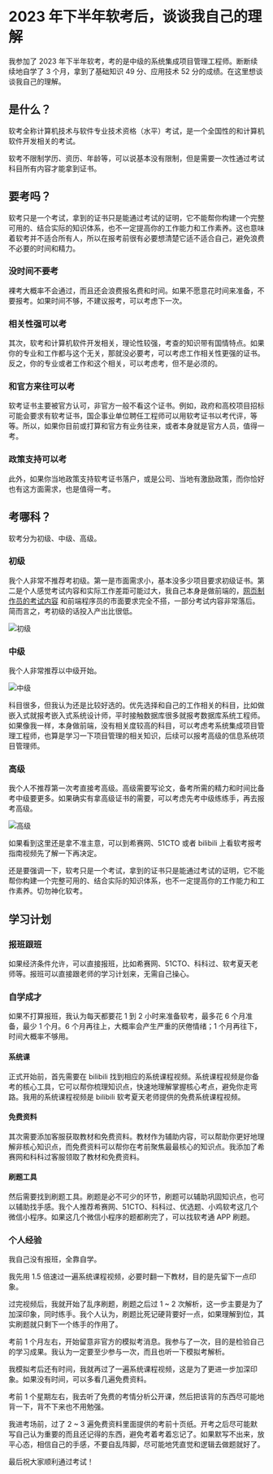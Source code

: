 # 2023 年下半年软考后，谈谈我自己的理解

我参加了 2023 年下半年软考，考的是中级的系统集成项目管理工程师。断断续续地自学了 3 个月，拿到了基础知识 49 分、应用技术 52 分的成绩。在这里想谈谈我自己的理解。

## 是什么？

软考全称计算机技术与软件专业技术资格（水平）考试，是一个全国性的和计算机软件开发相关的考试。

软考不限制学历、资历、年龄等，可以说基本没有限制，但是需要一次性通过考试科目所有内容才能拿到证书。

## 要考吗？

软考只是一个考试，拿到的证书只是能通过考试的证明，它不能帮你构建一个完整可用的、结合实际的知识体系，也不一定提高你的工作能力和工作素养。这也意味着软考并不适合所有人，所以在报考前很有必要想清楚它适不适合自己，避免浪费不必要的时间和精力。

### 没时间不要考

裸考大概率不会通过，而且还会浪费报名费和时间。如果不愿意花时间来准备，不要报考。如果时间不够，不建议报考，可以考虑下一次。

### 相关性强可以考

其次，软考和计算机软件开发相关，理论性较强，考查的知识带有国情特点。如果你的专业和工作都与这个无关，那就没必要考，可以考虑工作相关性更强的证书。反之，你的专业或者工作和这个相关，可以考虑考，但不是必须的。

### 和官方来往可以考

软考证书主要被官方认可，非官方一般不看这个证书。例如，政府和高校项目招标可能会要求有软考证书，国企事业单位聘任工程师可以用软考证书以考代评，等等。所以，如果你目前或打算和官方有业务往来，或者本身就是官方人员，值得一考。

### 政策支持可以考

此外，如果你当地政策支持软考证书落户，或是公司、当地有激励政策，而你恰好也有这方面需求，也是值得一考。

## 考哪科？

软考分为初级、中级、高级。

### 初级

我个人非常不推荐考初级。第一是市面需求小，基本没多少项目要求初级证书。第二是个人感觉考试内容和实际工作差距可能过大，我自己本身是做前端的，[网页制作员的考试内容](https://blog.51cto.com/u_15336074/8484942) 和前端程序员的市面要求完全不搭，一部分考试内容非常落后。简而言之，考初级的话投入产出比很低。

![初级](https://www.ruankao.org.cn/asset/image/platform/cj.jpg)

### 中级

我个人非常推荐以中级开始。

![中级](https://www.ruankao.org.cn/asset/image/platform/zj.jpg)

科目很多，但我认为还是比较好选的。优先选择和自己的工作相关的科目，比如做嵌入式就报考嵌入式系统设计师，平时接触数据库很多就报考数据库系统工程师。如果像我一样，本身做前端，没有相关度较高的科目，可以考虑考系统集成项目管理工程师，也算是学习一下项目管理的相关知识，后续可以报考高级的信息系统项目管理师。

### 高级

我个人不推荐第一次考直接考高级。高级需要写论文，备考所需的精力和时间比备考中级要更多。如果确实有拿高级证书的需要，可以考虑先考中级练练手，再去报考高级。

![高级](https://www.ruankao.org.cn/asset/image/platform/gj.jpg)

如果看到这里还是拿不准主意，可以到希赛网、51CTO 或者 bilibili 上看软考报考指南视频先了解一下再决定。

还是要强调一下，软考只是一个考试，拿到的证书只是能通过考试的证明，它不能帮你构建一个完整可用的、结合实际的知识体系，也不一定提高你的工作能力和工作素养。切勿神化软考。

## 学习计划

### 报班跟班

如果经济条件允许，可以直接报班，比如希赛网、51CTO、科科过、软考夏天老师等。报班可以直接跟老师的学习计划来，无需自己操心。

### 自学成才

如果不打算报班，我认为每天都要花 1 到 2 小时来准备软考，最多花 6 个月准备，最少 1 个月。6 个月再往上，大概率会产生严重的厌倦情绪；1 个月再往下，时间大概率不够用。

#### 系统课

正式开始前，首先需要在 bilibili 找到相应的系统课程视频。系统课程视频是你备考的核心工具，它可以帮你梳理知识点，快速地理解掌握核心考点，避免你走弯路。我用的系统课程视频是 bilibili 软考夏天老师提供的免费系统课程视频。

#### 免费资料

其次需要添加客服获取教材和免费资料。教材作为辅助内容，可以帮助你更好地理解非核心知识点，而免费资料可以帮你在考前聚焦最最核心的知识点。我添加了希赛网和科科过客服领取了教材和免费资料。

#### 刷题工具

然后需要找到刷题工具。刷题是必不可少的环节，刷题可以辅助巩固知识点，也可以辅助找手感。我个人推荐希赛网、51CTO、科科过、优选题、小鸡软考这几个微信小程序。如果这几个微信小程序的题都刷完了，可以找软考通 APP 刷题。

### 个人经验

我自己没有报班，全靠自学。

我先用 1.5 倍速过一遍系统课程视频，必要时翻一下教材，目的是先留下一点印象。

过完视频后，我就开始了乱序刷题，刷题之后过 1 ~ 2 次解析，这一步主要是为了加深印象，同时练手。我个人认为，刷题比死记硬背要好一点，如果理解到位，其实刷题就只剩下一个练手的作用了。

考前 1 个月左右，开始留意非官方的模拟考消息。我参与了一次，目的是检验自己的学习成果。我认为一定要至少参与一次，而且也听一下模拟考解析。

我模拟考后还有时间，我就再过了一遍系统课程视频，这是为了更进一步加深印象。如果没有时间，可以多看几遍免费资料。

考前 1 个星期左右，我去听了免费的考情分析公开课，然后把该背的东西尽可能地背一下，背不下来也不用勉强。

我进考场前，过了 2 ~ 3 遍免费资料里面提供的考前十页纸。开考之后尽可能默写自己认为重要的而且还记得的东西，避免考着考着忘记了。如果默写不出来，放平心态，相信自己的手感，不要自乱阵脚，尽可能地凭直觉和逻辑去做题就好了。

最后祝大家顺利通过考试！
